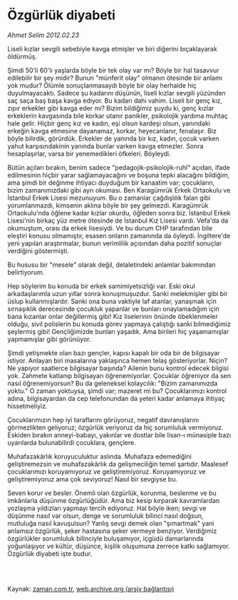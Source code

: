# Özgürlük diyabeti

*Ahmet Selim 2012.02.23*

<td class="columnist-detail">
<p>Liseli kızlar sevgili sebebiyle kavga etmişler ve biri diğerini bıçaklayarak öldürmüş.</p>
<p>
<div id="haberMetinDiv">
<p>Şimdi 50'li 60'lı yaşlarda böyle bir tek olay var mı? Böyle bir hal tasavvur edilebilir bir şey midir? Bunun "münferit olay" olmanın ötesinde bir anlamı yok mudur? Ölümle sonuçlanmasaydı böyle bir olay herhalde hiç duyulmayacaktı. Sadece şu kadarını düşünün, liseli kızlar sevgili yüzünden saç saça baş başa kavga ediyor. Bu kadarı dahi vahim. Liseli bir genç kız, zıpır erkekler gibi kavga eder mi? Bizim bildiğimiz şuydu ki, genç kızlar erkeklerin kavgasında bile korkar utanır panikler, psikolojik yardıma muhtaç hale gelir. Hiçbir genç kız ve kadın, eşi olsun kardeşi olsun, yanındaki erkeğin kavga etmesine dayanamaz, korkar, heyecanlanır, fenalaşır. Biz böyle bilirdik, görürdük. Erkekler de yanında bir kız, kadın, çocuk varken yahut karşısındakinin yanında bunlar varken kavga etmezler. Sonra hesaplaşırlar, varsa bir yenemedikleri öfkeleri. Böyleydi.
<p>Bütün açıları bırakın, benim sadece "pedagojik-psikolojik-ruhî" açıdan, ifade edilmesinin hiçbir yarar sağlamayacağını ve boşuna tepki alacağını bildiğim, ama şimdi bir değinme ihtiyacı duyduğum bir kanaatim var; çocukların, bizim zamanımızdaki gibi ayrı okuması. Ben Karagümrük Erkek Ortaokulu ve İstanbul Erkek Lisesi mezunuyum. Bu o zamanlar çağdışlılık falan gibi yorumlanmazdı, kimsenin aklına böyle bir şey gelmezdi. Karagümrük Ortaokulu'nda öğlene kadar kızlar okurdu, öğleden sonra biz. İstanbul Erkek Lisesi'nin birkaç yüz metre ötesinde de İstanbul Kız Lisesi vardı. Vefa'da da okumuştum, orası da erkek lisesiydi. Ve bu durum CHP tarafından bile eleştiri konusu olmamıştır, esasen onların zamanında da öyleydi. İngiltere'de yeni yapılan araştırmalar, bunun verimlilik açısından daha pozitif sonuçlar verdiğini göstermişti.
<p>Bu hususu bir "mesele" olarak değil, delaletindeki anlamlar bakımından belirtiyorum.
<p>Hep söylerim bu konuda bir erkek samimiyetsizliği var. Eski okul arkadaşlarımla uzun yıllar sonra konuşmuşuzdur. Sanki melekmişler gibi bir üslup kullanmışlardır. Sanki ona buna vaktiyle laf atanlar, yanaşmak için sırnaşıklık derecesinde çocukluk yapanlar ve bunları onaylamadığım için bana kızanlar onlar değillermiş gibi! Kız liselerinin önünde öbeklenmeler olduğu, sivil polislerin bu konuda görev yapmaya çalıştığı sanki bilmediğimiz şeylermiş gibi! Gençliğimizde bunları yaşadık. Ama birileri hiç yaşamamışlar yapmamışlar gibi görünüyor.
<p>Şimdi yetişmekte olan bazı gençler, kapısı kapalı bir oda bir de bilgisayar istiyor. Anlayan biri masalarına yaklaşınca hemen telaş gösteriyorlar. Niçin? Ne yapıyor saatlerce bilgisayar başında? Ailenin bunu kontrol edecek bilgisi yok. Zahmete katlanıp bilgisayarı öğrenemiyorlar. Çocuklar öğreniyor da sen nasıl öğrenemiyorsun? Bu da geleneksel kolaycılık: "Bizim zamanımızda yoktu." O zaman yoktuysa, şimdi var; mazeret mi bu? Çocuklarımızı kontrol adına, bilgisayardan da cep telefonundan da yeteri kadar anlamaya ihtiyaç hissetmeliyiz.
<p>Çocuklarımızın hep iyi taraflarını görüyoruz, negatif davranışlarını görmezlikten geliyoruz; özgürlük veriyoruz da hiç sorumluluk vermiyoruz. Eskiden bırakın anneyi-babayı, yakınlar ve dostlar bile lisan-ı münasiple bazı uyarılarda bulunabilirdi çocuklara, gençlere.
<p>Muhafazakârlık koruyuculuktur aslında. Muhafaza edemediğini geliştiremezsin ve muhafazakârlık da gelişmeciliğin temel şartıdır. Maalesef çocuklarımızı koruyamıyoruz ve geliştiremiyoruz. Koruyamıyoruz ve geliştiremiyoruz ama çok seviyoruz! Nasıl bir sevgiyse bu.
<p>Seven korur ve besler. Önemli olan özgürlük, korunma, beslenme ve bu imkânlarla düşünme özgürlüğüdür. Ama biz kesip kırparak kavramlardan yozlaşma yıldızları yapmayı tercih ediyoruz. Hal böyle iken; sevgi ve düşünme nasıl var olsun, denge ve sorumluluk bilinci nasıl doğsun, mutluluğa nasıl kavuşulsun? Yanlış sevgi demek olan "şımartmak" yani anlamsız özgürlük, şeker hastasına şeker vermeye benziyor. Verdiğimiz özgürlükler sorumluluk bilinciyle buluşamıyor, içgüdü damarlarında yoğunlaşıyor ve kültür, düşünce, kişilik oluşumuna zerrece katkı sağlamıyor. Özgürlük diyabeti işte budur. </p></p></p></p></p></p></p></p></div>
</p>


<p><br>
		 </br></p></td>

Kaynak: [zaman.com.tr](http://zaman.com.tr/yazar.do?yazino=1249506), [web.archive.org (arşiv bağlantısı)](http://web.archive.org/web/20120312035646/http://zaman.com.tr:80/yazar.do?yazino=1249506)

